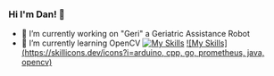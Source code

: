### Hi I'm Dan! 👋

<!--
**sftwrngnr/sftwrngnr** is a ✨ _special_ ✨ repository because its `README.md` (this file) appears on your GitHub profile.

Here are some ideas to get you started:

-->
- 🔭 I’m currently working on "Geri" a Geriatric Assistance Robot
- 🌱 I’m currently learning OpenCV
[![My Skills](https://skillicons.dev/icons?i=js,html,css,wasm)](https://skillicons.dev)
[![My Skills](https://skillicons.dev/icons?i=arduino, cpp, go, prometheus, java, opencv)](https://skillicons.dev)
